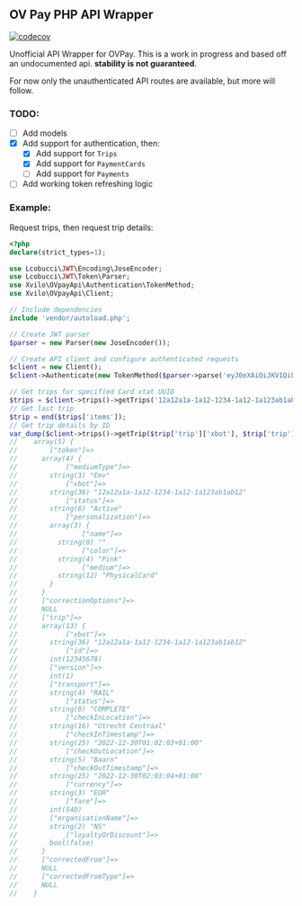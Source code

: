## OV Pay PHP API Wrapper
[![codecov](https://codecov.io/gh/xvilo/ovpay-api/branch/main/graph/badge.svg?token=TTNSB24MKE)](https://codecov.io/gh/xvilo/ovpay-api)

Unofficial API Wrapper for OVPay. This is a work in progress and based off an undocumented api. **stability is not 
guaranteed**.

For now only the unauthenticated API routes are available, but more will follow. 

### TODO:
- [ ] Add models
- [x] Add support for authentication, then:
  - [x] Add support for `Trips`
  - [x] Add support for `PaymentCards`
  - [ ] Add support for `Payments`
- [ ] Add working token refreshing logic

### Example:

Request trips, then request trip details:
```php
<?php
declare(strict_types=1);

use Lcobucci\JWT\Encoding\JoseEncoder;
use Lcobucci\JWT\Token\Parser;
use Xvilo\OVpayApi\Authentication\TokenMethod;
use Xvilo\OVpayApi\Client;

// Include dependencies
include 'vendor/autoload.php';

// Create JWT parser
$parser = new Parser(new JoseEncoder());

// Create API client and configure authenticated requests
$client = new Client();
$client->Authenticate(new TokenMethod($parser->parse('eyJ0eXAiOiJKV1QiLCJhbGciOiJSUzI1NiIs...')));

// Get trips for specified Card xtat UUID 
$trips = $client->trips()->getTrips('12a12a1a-1a12-1234-1a12-1a123ab1ab12');
// Get last trip
$trip = end($trips['items']);
// Get trip details by ID
var_dump($client->trips()->getTrip($trip['trip']['xbot'], $trip['trip']['id']));
//    array(5) {
//        ["token"]=>
//      array(4) {
//            ["mediumType"]=>
//        string(3) "Emv"
//            ["xbot"]=>
//        string(36) "12a12a1a-1a12-1234-1a12-1a123ab1ab12"
//            ["status"]=>
//        string(6) "Active"
//            ["personalization"]=>
//        array(3) {
//                ["name"]=>
//          string(0) ""
//                ["color"]=>
//          string(4) "Pink"
//                ["medium"]=>
//          string(12) "PhysicalCard"
//        }
//      }
//      ["correctionOptions"]=>
//      NULL
//      ["trip"]=>
//      array(13) {
//            ["xbot"]=>
//        string(36) "12a12a1a-1a12-1234-1a12-1a123ab1ab12"
//            ["id"]=>
//        int(12345678)
//        ["version"]=>
//        int(1)
//        ["transport"]=>
//        string(4) "RAIL"
//            ["status"]=>
//        string(8) "COMPLETE"
//            ["checkInLocation"]=>
//        string(16) "Utrecht Centraal"
//            ["checkInTimestamp"]=>
//        string(25) "2022-12-30T01:02:03+01:00"
//            ["checkOutLocation"]=>
//        string(5) "Baarn"
//            ["checkOutTimestamp"]=>
//        string(25) "2022-12-30T02:03:04+01:00"
//            ["currency"]=>
//        string(3) "EUR"
//            ["fare"]=>
//        int(540)
//        ["organisationName"]=>
//        string(2) "NS"
//            ["loyaltyOrDiscount"]=>
//        bool(false)
//      }
//      ["correctedFrom"]=>
//      NULL
//      ["correctedFromType"]=>
//      NULL
//    }
```
